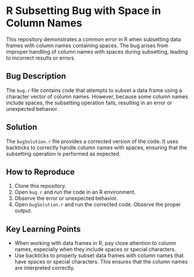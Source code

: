 # R Subsetting Bug with Space in Column Names
This repository demonstrates a common error in R when subsetting data frames with column names containing spaces. The bug arises from improper handling of column names with spaces during subsetting, leading to incorrect results or errors.

## Bug Description
The `bug.r` file contains code that attempts to subset a data frame using a character vector of column names. However, because some column names include spaces, the subsetting operation fails, resulting in an error or unexpected behavior.

## Solution
The `bugSolution.r` file provides a corrected version of the code. It uses backticks to correctly handle column names with spaces, ensuring that the subsetting operation is performed as expected.

## How to Reproduce
1. Clone this repository.
2. Open `bug.r` and run the code in an R environment.
3. Observe the error or unexpected behavior.
4. Open `bugSolution.r` and run the corrected code. Observe the proper output.

## Key Learning Points
- When working with data frames in R, pay close attention to column names, especially when they include spaces or special characters.
- Use backticks to properly subset data frames with column names that have spaces or special characters. This ensures that the column names are interpreted correctly.